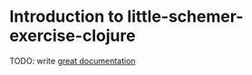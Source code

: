 # Introduction to little-schemer-exercise-clojure

TODO: write [great documentation](http://jacobian.org/writing/what-to-write/)

